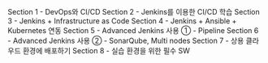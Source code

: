 Section 1 - DevOps와 CI/CD
Section 2 - Jenkins를 이용한 CI/CD 학습
Section 3 - Jenkins + Infrastructure as Code
Section 4 - Jenkins + Ansible + Kubernetes 연동
Section 5 - Advanced Jenkins 사용 ① - Pipeline
Section 6 - Advanced Jenkins 사용 ② - SonarQube, Multi nodes
Section 7 - 상용 클라우드 환경에 배포하기
Section 8 - 실습 환경을 위한 필수 SW